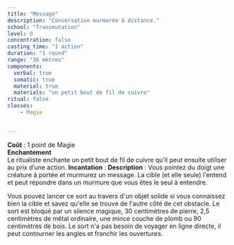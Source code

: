 ```yaml
---
title: "Message"
description: "Conversation murmurée à distance."
school: "Transmutation"
level: 0
concentration: false
casting_time: "1 action"
duration: "1 round"
range: "36 mètres"
components:
  verbal: true
  somatic: true
  material: true
  materials: "un petit bout de fil de cuivre"
ritual: false
classes:
    - Magie


---
```

**Coût** : 1 point de Magie    
**Enchantement**  
Le ritualiste enchante un petit bout de fil de cuivre qu’il peut ensuite utiliser au prix d’une action.
**Incantation** : 
**Description** : Vous pointez du doigt une créature à portée et murmurez un message. La cible (et elle seule) l'entend et peut répondre dans un murmure que vous êtes le seul à entendre.

Vous pouvez lancer ce sort au travers d'un objet solide si vous connaissez bien la cible et savez qu'elle se trouve de l'autre côté de cet obstacle. Le sort est bloqué par un silence magique, 30 centimètres de pierre, 2,5 centimètres de métal ordinaire, une mince couche de plomb ou 90 centimètres de bois. Le sort n'a pas besoin de voyager en ligne directe, il peut contourner les angles et franchir les ouvertures.
